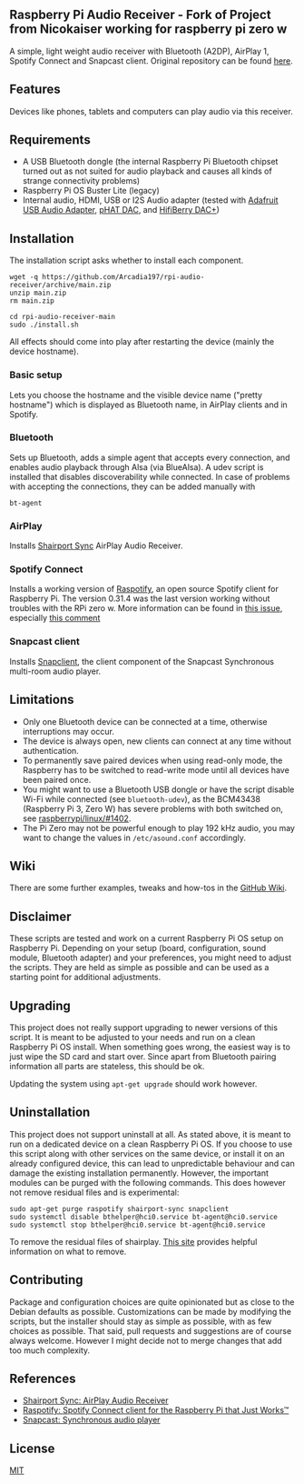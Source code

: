 ## Raspberry Pi Audio Receiver - Fork of Project from Nicokaiser working for raspberry pi zero w

A simple, light weight audio receiver with Bluetooth (A2DP), AirPlay 1, Spotify Connect and Snapcast client.
Original repository can be found [here](github.com/nicokaiser/rpi-audio-receiver).

## Features

Devices like phones, tablets and computers can play audio via this receiver.

## Requirements

- A USB Bluetooth dongle (the internal Raspberry Pi Bluetooth chipset turned out as not suited for audio playback and causes all kinds of strange connectivity problems)
- Raspberry Pi OS Buster Lite (legacy)
- Internal audio, HDMI, USB or I2S Audio adapter (tested with [Adafruit USB Audio Adapter](https://www.adafruit.com/product/1475),  [pHAT DAC](https://shop.pimoroni.de/products/phat-dac), and [HifiBerry DAC+](https://www.hifiberry.com/products/dacplus/))

## Installation

The installation script asks whether to install each component.

    wget -q https://github.com/Arcadia197/rpi-audio-receiver/archive/main.zip
    unzip main.zip
    rm main.zip

    cd rpi-audio-receiver-main
    sudo ./install.sh
    
All effects should come into play after restarting the device (mainly the device hostname).

### Basic setup

Lets you choose the hostname and the visible device name ("pretty hostname") which is displayed as Bluetooth name, in AirPlay clients and in Spotify.

### Bluetooth

Sets up Bluetooth, adds a simple agent that accepts every connection, and enables audio playback through Alsa (via BlueAlsa). A udev script is installed that disables discoverability while connected. In case of problems with accepting the connections, they can be added manually with

    bt-agent

### AirPlay

Installs [Shairport Sync](https://github.com/mikebrady/shairport-sync) AirPlay Audio Receiver.

### Spotify Connect

Installs a working version of [Raspotify](https://github.com/dtcooper/raspotify), an open source Spotify client for Raspberry Pi. The version 0.31.4  was the last version working without troubles with the RPi zero w. More information can be found in [this issue](https://github.com/dtcooper/raspotify/issues/504), especially [this comment](https://github.com/dtcooper/raspotify/issues/504#issuecomment-1022760874)

### Snapcast client

Installs [Snapclient](https://github.com/badaix/snapcast), the client component of the Snapcast Synchronous multi-room audio player.

## Limitations

- Only one Bluetooth device can be connected at a time, otherwise interruptions may occur.
- The device is always open, new clients can connect at any time without authentication.
- To permanently save paired devices when using read-only mode, the Raspberry has to be switched to read-write mode until all devices have been paired once.
- You might want to use a Bluetooth USB dongle or have the script disable Wi-Fi while connected (see `bluetooth-udev`), as the BCM43438 (Raspberry Pi 3, Zero W) has severe problems with both switched on, see [raspberrypi/linux/#1402](https://github.com/raspberrypi/linux/issues/1402).
- The Pi Zero may not be powerful enough to play 192 kHz audio, you may want to change the values in `/etc/asound.conf` accordingly.

## Wiki

There are some further examples, tweaks and how-tos in the [GitHub Wiki](https://github.com/nicokaiser/rpi-audio-receiver/wiki).

## Disclaimer

These scripts are tested and work on a current Raspberry Pi OS setup on Raspberry Pi. Depending on your setup (board, configuration, sound module, Bluetooth adapter) and your preferences, you might need to adjust the scripts. They are held as simple as possible and can be used as a starting point for additional adjustments.

## Upgrading

This project does not really support upgrading to newer versions of this script. It is meant to be adjusted to your needs and run on a clean Raspberry Pi OS install. When something goes wrong, the easiest way is to just wipe the SD card and start over. Since apart from Bluetooth pairing information all parts are stateless, this should be ok.

Updating the system using `apt-get upgrade` should work however.

## Uninstallation

This project does not support uninstall at all. As stated above, it is meant to run on a dedicated device on a clean Raspberry Pi OS. If you choose to use this script along with other services on the same device, or install it on an already configured device, this can lead to unpredictable behaviour and can damage the existing installation permanently.
However, the important modules can be purged with the following commands. This does however not remove residual files and is experimental:

    sudo apt-get purge raspotify shairport-sync snapclient
    sudo systemctl disable bthelper@hci0.service bt-agent@hci0.service
    sudo systemctl stop bthelper@hci0.service bt-agent@hci0.service

To remove the residual files of shairplay. [This site](https://github.com/mikebrady/shairport-sync/blob/master/INSTALL.md) provides helpful information on what to remove.


## Contributing

Package and configuration choices are quite opinionated but as close to the Debian defaults as possible. Customizations can be made by modifying the scripts, but the installer should stay as simple as possible, with as few choices as possible. That said, pull requests and suggestions are of course always welcome. However I might decide not to merge changes that add too much complexity.

## References

- [Shairport Sync: AirPlay Audio Receiver](https://github.com/mikebrady/shairport-sync)
- [Raspotify: Spotify Connect client for the Raspberry Pi that Just Works™](https://github.com/dtcooper/raspotify)
- [Snapcast: Synchronous audio player](https://github.com/badaix/snapcast)

## License

[MIT](LICENSE)
